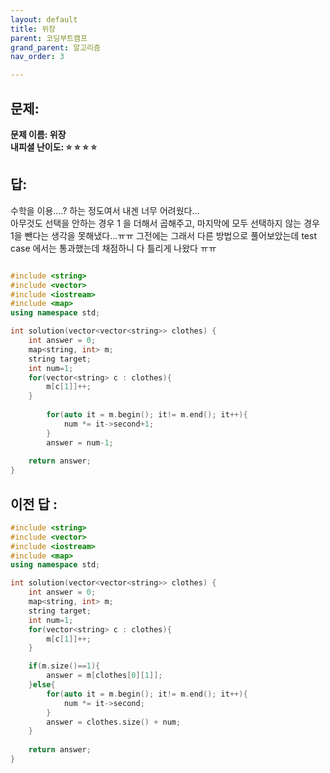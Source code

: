 ```yaml
---
layout: default
title: 위장 
parent: 코딩부트캠프
grand_parent: 알고리즘
nav_order: 3

---
```


## 문제:   
**문제 이름: 위장**  
**내피셜 난이도: :star: :star: :star: :star:**  

## 답: 
수학을 이용....? 하는 정도여서 내겐 너무 어려웠다...  
아무것도 선택을 안하는 경우 1 을 더해서 곱해주고, 마지막에 모두 선택하지 않는 경우 1을 뺀다는 생각을 못해냈다...ㅠㅠ  그전에는 그래서 다른 방법으로 풀어보았는데 test case 에서는 통과했는데 채점하니 다 틀리게 나왔다 ㅠㅠ  

```c++

#include <string>
#include <vector>
#include <iostream>
#include <map>
using namespace std;

int solution(vector<vector<string>> clothes) {
    int answer = 0;
    map<string, int> m;
    string target;
    int num=1;
    for(vector<string> c : clothes){
        m[c[1]]++;
    }
	
        for(auto it = m.begin(); it!= m.end(); it++){
            num *= it->second+1;
        }
        answer = num-1;
  
    return answer;
}

``` 

## 이전 답 :  
```c++
#include <string>
#include <vector>
#include <iostream>
#include <map>
using namespace std;

int solution(vector<vector<string>> clothes) {
    int answer = 0;
    map<string, int> m;
    string target;
    int num=1;
    for(vector<string> c : clothes){
        m[c[1]]++;
    }

    if(m.size()==1){
        answer = m[clothes[0][1]];
    }else{
        for(auto it = m.begin(); it!= m.end(); it++){
            num *= it->second;
        }
        answer = clothes.size() + num;
    }
  
    return answer;
}
```